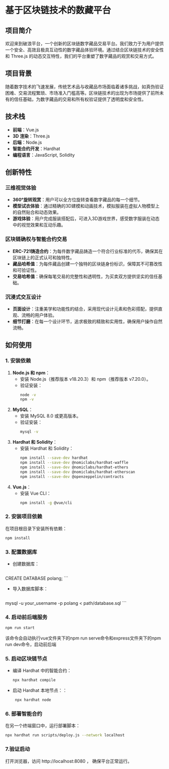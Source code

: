# 基于区块链技术的数藏平台

## 项目简介
欢迎来到破浪平台，一个创新的区块链数字藏品交易平台。我们致力于为用户提供一个安全、高效且极具互动性的数字藏品体验环境。通过结合区块链技术的安全性和 Three.js 的动态交互特性，我们的平台重塑了数字藏品的观赏和交易方式。

## 项目背景
随着数字技术的飞速发展，传统艺术品与收藏品市场面临着诸多挑战，如真伪验证困难、交易流程繁琐、市场准入门槛高等。区块链技术的出现为市场提供了前所未有的信任基础，为数字藏品的交易和所有权验证提供了透明度和安全性。

## 技术栈
- **前端**：Vue.js
- **3D 渲染**：Three.js
- **后端**：Node.js
- **智能合约开发**：Hardhat
- **编程语言**：JavaScript, Solidity

## 创新特性
### 三维视觉体验
- **360°旋转观赏**：用户可以全方位旋转查看数字藏品的每一个细节。
- **模型试衣体验**：通过精确的3D建模和动画技术，模拟服装在虚拟人物模型上的自然贴合和动态效果。
- **游戏体验**：用户完成服装搭配后，可进入3D游戏世界，感受数字服装在动态中的视觉效果和互动乐趣。

### 区块链确权与智能合约交易
- **ERC-721铸造合约**：为每件数字藏品铸造一个符合行业标准的代币，确保其在区块链上的正式认可和独特性。
- **藏品哈希值**：为每件藏品创建一个独特的区块链身份标识，保障其不可篡改性和可验证性。
- **交易哈希值**：确保每笔交易的完整性和透明性，为买卖双方提供坚实的信任基础。

### 沉浸式交互设计
- **页面设计**：注重美学和功能性的结合，采用现代设计元素和色彩搭配，提供直观、流畅的用户体验。
- **细节打磨**：在每一个设计环节，追求极致的精致和实用性，确保用户操作自然流畅。

## 如何使用
### 1. 安装依赖
1. **Node.js 和 npm**：
   - 安装 Node.js（推荐版本 v18.20.3）和 npm（推荐版本 v7.20.0）。
   - 验证安装：
     ```bash
     node -v
     npm -v
     ```
2. **MySQL**：
   - 安装 MySQL 8.0 或更高版本。
   - 验证安装：
     ```bash
     mysql -v
     ```
3. **Hardhat 和 Solidity**：
   - 安装 Hardhat 和 Solidity：
     ```bash
     npm install --save-dev hardhat
     npm install --save-dev @nomiclabs/hardhat-waffle
     npm install --save-dev @nomiclabs/hardhat-ethers
     npm install --save-dev @nomiclabs/hardhat-etherscan
     npm install --save-dev @openzeppelin/contracts
     ```
4. **Vue.js**：
   - 安装 Vue CLI：
     ```bash
     npm install -g @vue/cli
     ```
### 2. 安装项目依赖
   在项目根目录下安装所有依赖：
   ```bash
   npm install
   ```
### 3. 配置数据库
  - 创建数据库：
     ```sql
   CREATE DATABASE polang;
     ```
   - 导入数据库脚本：
     ```bash
   mysql -u your_username -p polang < path/database.sql
     ```
### 4. 启动前后端服务
   ```bash
   npm run start
   ```
   该命令会自动执行vue文件夹下的npm run serve命令和express文件夹下的npm run dev命令，启动前后端
### 5.  启动区块链节点
- 编译 Hardhat 中的智能合约：
   ```bash
   npx hardhat compile
   ```
- 启动 Hardhat 本地节点：：
   ```bash
    npx hardhat node
   ```
### 6. 部署智能合约
在另一个终端窗口中，运行部署脚本：
   ```bash
   npx hardhat run scripts/deploy.js --network localhost
   ```
### 7.验证启动
打开浏览器，访问 http://localhost:8080 ， 确保平台正常运行。
